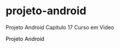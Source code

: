 # projeto-android
 Projeto Android Capitulo 17 Curso em Video

<a href="https://davipraciano.github.io/projeto-android/index.html.html">Projeto Android</a>

<style>
    a {
        text-decoration: none;
        color: black;
    }
    a:hover {
        color: blue;
        text-decoration: none;
    }
</style>    